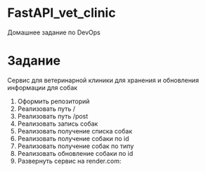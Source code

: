 # FastAPI_vet_clinic
Домашнее задание по DevOps 

# Задание
Сервис для ветеринарной клиники для хранения и обновления информации для собак

1. Оформить репозиторий
2. Реализовать путь /
3. Реализовать путь /post
4. Реализовать запись собак
5. Реализовать получение списка собак
6. Реализовать получение собаки по id
7. Реализовать получение собак по типу
8. Реализовать обновление собаки по id
9. Развернуть сервис на render.com:
